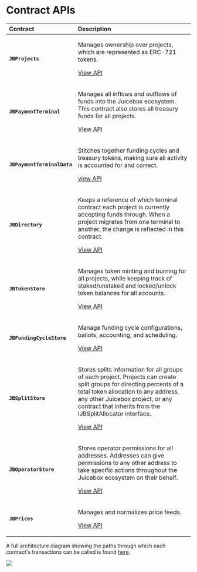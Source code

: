 # Contract APIs

<table>
  <thead>
    <tr>
      <th style="text-align:left">Contract</th>
      <th style="text-align:left">Description</th>
    </tr>
  </thead>
  <tbody>
    <tr>
      <td style="text-align:left"><b><code>JBProjects</code></b>
      </td>
      <td style="text-align:left">
        <p>Manages ownership over projects, which are represented as ERC-721 tokens.</p>
        <p></p>
        <p><a href="jbprojects/">View API</a>
        </p>
      </td>
    </tr>
    <tr>
      <td style="text-align:left"><b><code>JBPaymentTerminal</code></b>
      </td>
      <td style="text-align:left">
        <p>Manages all inflows and outflows of funds into the Juicebox ecosystem.
          This contract also stores all treasury funds for all projects.</p>
        <p></p>
        <p><a href="jbpaymentterminal/">View API</a>
        </p>
      </td>
    </tr>
    <tr>
      <td style="text-align:left"><b><code>JBPaymentTerminalData</code></b>
      </td>
      <td style="text-align:left">
        <p>Stitches together funding cycles and treasury tokens, making sure all
          activity is accounted for and correct.</p>
        <p></p>
        <p><a href="jbpaymentterminaldata/">view API</a>
        </p>
      </td>
    </tr>
    <tr>
      <td style="text-align:left"><b><code>JBDirectory</code></b>
      </td>
      <td style="text-align:left">
        <p>Keeps a reference of which terminal contract each project is currently
          accepting funds through. When a project migrates from one terminal to another,
          the change is reflected in this contract.</p>
        <p></p>
        <p><a href="jbdirectory/">View API</a>
        </p>
      </td>
    </tr>
    <tr>
      <td style="text-align:left"><b><code>JBTokenStore</code></b>
      </td>
      <td style="text-align:left">
        <p>Manages token minting and burning for all projects, while keeping track
          of staked/unstaked and locked/unlock token balances for all accounts.</p>
        <p></p>
        <p><a href="jbtokenstore/">View API</a>
        </p>
      </td>
    </tr>
    <tr>
      <td style="text-align:left"><b><code>JBFundingCycleStore</code></b>
      </td>
      <td style="text-align:left">
        <p>Manage funding cycle configurations, ballots, accounting, and scheduling.</p>
        <p></p>
        <p><a href="jbfundingcyclestore/">View API</a>
        </p>
      </td>
    </tr>
    <tr>
      <td style="text-align:left"><b><code>JBSplitStore</code></b>
      </td>
      <td style="text-align:left">
        <p>Stores splits information for all groups of each project. Projects can
          create split groups for directing percents of a total token allocation
          to any address, any other Juicebox project, or any contract that inherits
          from the IJBSplitAllocator interface.</p>
        <p></p>
        <p><a href="jbsplitstore/">View API</a>
        </p>
      </td>
    </tr>
    <tr>
      <td style="text-align:left"><b><code>JBOperatorStore</code></b>
      </td>
      <td style="text-align:left">
        <p>Stores operator permissions for all addresses. Addresses can give permissions
          to any other address to take specific actions throughout the Juicebox ecosystem
          on their behalf.</p>
        <p></p>
        <p><a href="jboperatorstore/">View API</a>
        </p>
      </td>
    </tr>
    <tr>
      <td style="text-align:left"><b><code>JBPrices</code></b>
      </td>
      <td style="text-align:left">
        <p>Manages and normalizes price feeds.</p>
        <p></p>
        <p><a href="jbprices/">View API</a>
        </p>
      </td>
    </tr>
  </tbody>
</table>

A full architecture diagram showing the paths through which each contract's transactions can be called is found [here](https://www.figma.com/file/YIf64bRfSXjCDSPb49uAwv/Juicebox-Technical-Docs-Copy?node-id=262%3A8).

![](../../.gitbook/assets/architecture%20%282%29.png)


